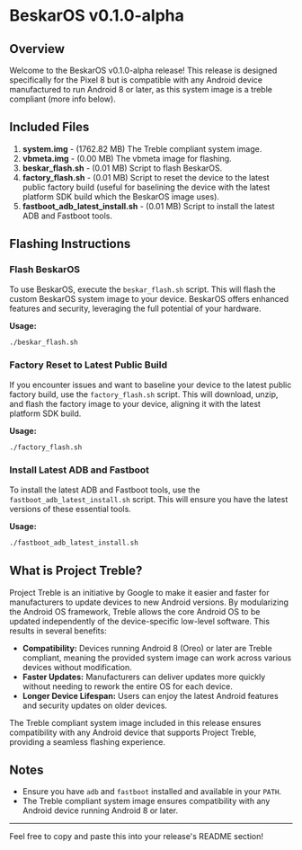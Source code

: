 # BeskarOS v0.1.0-alpha

## Overview

Welcome to the BeskarOS v0.1.0-alpha release! This release is designed specifically for the Pixel 8 but is compatible with any Android device manufactured to run Android 8 or later, as this system image is a treble compliant (more info below).

## Included Files

1. **system.img** - (1762.82 MB) The Treble compliant system image.
2. **vbmeta.img** - (0.00 MB) The vbmeta image for flashing.
3. **beskar_flash.sh** - (0.01 MB) Script to flash BeskarOS.
4. **factory_flash.sh** - (0.01 MB) Script to reset the device to the latest public factory build (useful for baselining the device with the latest platform SDK build which the BeskarOS image uses).
5. **fastboot_adb_latest_install.sh** - (0.01 MB) Script to install the latest ADB and Fastboot tools.

## Flashing Instructions

### Flash BeskarOS

To use BeskarOS, execute the `beskar_flash.sh` script. This will flash the custom BeskarOS system image to your device. BeskarOS offers enhanced features and security, leveraging the full potential of your hardware.

**Usage:**
```bash
./beskar_flash.sh
```

### Factory Reset to Latest Public Build

If you encounter issues and want to baseline your device to the latest public factory build, use the `factory_flash.sh` script. This will download, unzip, and flash the factory image to your device, aligning it with the latest platform SDK build.

**Usage:**
```bash
./factory_flash.sh
```

### Install Latest ADB and Fastboot

To install the latest ADB and Fastboot tools, use the `fastboot_adb_latest_install.sh` script. This will ensure you have the latest versions of these essential tools.

**Usage:**
```bash
./fastboot_adb_latest_install.sh
```

## What is Project Treble?

Project Treble is an initiative by Google to make it easier and faster for manufacturers to update devices to new Android versions. By modularizing the Android OS framework, Treble allows the core Android OS to be updated independently of the device-specific low-level software. This results in several benefits:

- **Compatibility:** Devices running Android 8 (Oreo) or later are Treble compliant, meaning the provided system image can work across various devices without modification.
- **Faster Updates:** Manufacturers can deliver updates more quickly without needing to rework the entire OS for each device.
- **Longer Device Lifespan:** Users can enjoy the latest Android features and security updates on older devices.

The Treble compliant system image included in this release ensures compatibility with any Android device that supports Project Treble, providing a seamless flashing experience.

## Notes

- Ensure you have `adb` and `fastboot` installed and available in your `PATH`.
- The Treble compliant system image ensures compatibility with any Android device running Android 8 or later.

---

Feel free to copy and paste this into your release's README section!
